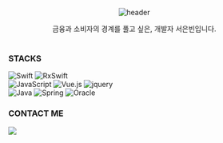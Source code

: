 
<div align="center">
  
![header](https://capsule-render.vercel.app/api?type=waving&height=150&section=header&text=Jean%20Suh&fontColor=EFF7FF&fontSize=30&fontAlignY=43)
  
  금융과 소비자의 경계를 풀고 싶은, 개발자 서은빈입니다. <br><br>
</div>

<h3 align="left">STACKS </h3>
<p align="v">   
  <img alt="Swift" src="https://img.shields.io/badge/-Swift-FA7343?style=flat-square&logo=Swift&logoColor=white" />
  <img alt="RxSwift" src="https://img.shields.io/badge/-RxSwift-lightblue?style=flat-square&logo=Swift&logoColor=grey" />
  <br>
  <img alt="JavaScript" src="http://img.shields.io/badge/-JavaScript-F6DF1C?style=flat-square&logo=javascript&logoColor=black"/>
  <img alt="Vue.js" src="https://img.shields.io/badge/vue.js-4FC08D?style=flat-square&logo=flutter&logoColor=white" />
  <img alt="jquery" src="https://img.shields.io/badge/jquery-0769AD?style=flat-square&logo=jquery&logoColor=white">
  <br>
  <img alt="Java" src="https://img.shields.io/badge/JAVA-007396?style=flat-square&logo=java&logoColor=white">
  <img alt="Spring" src="https://img.shields.io/badge/Spring-6DB33F?style=flat-square&logo=Spring&logoColor=white">
  <img alt="Oracle" src="https://img.shields.io/badge/oracle-F80000?style=flat-square&logo=oracle&logoColor=white">
  <br>
</p>

<h3 align="left">CONTACT ME</h3>
<p align="left">
  <a href="mailto:jeansuh42@gmail.com">
    <img src="https://img.shields.io/badge/Gmail-d14836?style=flat-square&logo=Gmail&logoColor=white&link=trumanfromkorea@gmail.com"/>
  </a>
</p>
